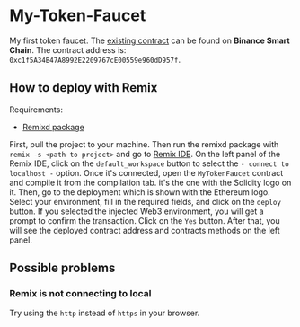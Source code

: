 # My-Token-Faucet

My first token faucet. The [existing contract](https://testnet.bscscan.com/address/0xc1f5a34b47a8992e2209767ce00559e960dd957f) can be found on **Binance Smart Chain**. The contract address is: `0xc1f5A34B47A8992E2209767cE00559e960dD957f`.

## How to deploy with Remix

Requirements:

- [Remixd package](https://www.npmjs.com/package/@remix-project/remixd)

First, pull the project to your machine. Then run the remixd package with `remix -s <path to project>` and go to [Remix IDE](https://remix.ethereum.org/). On the left panel of the Remix IDE, click on the `default_workspace` button to select the `- connect to localhost -` option. Once it's connected, open the `MyTokenFaucet` contract and compile it from the compilation tab. it's the one with the Solidity logo on it. Then, go to the deployment which is shown with the Ethereum logo. Select your environment, fill in the required fields, and click on the `deploy` button. If you selected the injected Web3 environment, you will get a prompt to confirm the transaction. Click on the `Yes` button. After that, you will see the deployed contract address and contracts methods on the left panel.

## Possible problems

### Remix is not connecting to local

Try using the `http` instead of `https` in your browser.
